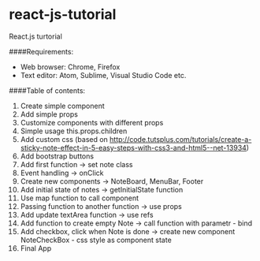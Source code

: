 # react-js-tutorial 

React.js turtorial

####Requirements:
- Web browser: Chrome, Firefox 
- Text editor: Atom, Sublime, Visual Studio Code etc.

####Table of contents:
01. Create simple component
02. Add simple props 
03. Customize components with different props
04. Simple usage this.props.children
05. Add custom css (based on http://code.tutsplus.com/tutorials/create-a-sticky-note-effect-in-5-easy-steps-with-css3-and-html5--net-13934)
06. Add bootstrap buttons
07. Add first function -> set note class
08. Event handling -> onClick
09. Create new components -> NoteBoard, MenuBar, Footer
10. Add initial state of notes -> getInitialState function
11. Use map function to call component
12. Passing function to another function -> use props
13. Add update textArea function -> use refs
14. Add function to create empty Note -> call function with parametr - bind
15. Add checkbox, click when Note is done -> create new component NoteCheckBox - css style as component state
16. Final App
 
